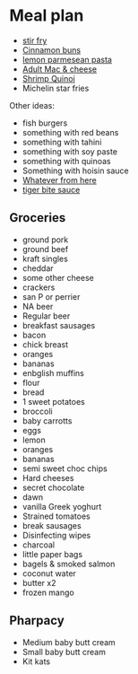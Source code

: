 # Meal plan

- [stir fry](https://www.bonappetit.com/recipe/spicy-chicken-stir-fry-with-celery-and-peanuts)
- [Cinnamon buns](https://www.bonappetit.com/recipe/cinnamon-date-sticky-buns)
- [lemon parmesean pasta](https://www.bonappetit.com/recipe/pasta-with-brown-butter-whole-lemon-and-parmesan)
- [Adult Mac & cheese](https://www.bonappetit.com/recipe/adult-mac-and-cheese)
- [Shrimp Quinoi](https://www.bonappetit.com/story/indian-ish-shrimp-quinoa-pulao)
- Michelin star fries

Other ideas:

- fish burgers
- something with red beans
- something with tahini
- something with soy paste
- something with quinoas
- Something with hoisin sauce
- [Whatever from here](https://www.bonappetit.com/story/yia-vang-hmong-cuisine)
- [tiger bite sauce](https://www.bonappetit.com/recipe/tri-tip-steak-with-tiger-bite-sauce)

## Groceries

- ground pork
- ground beef
- kraft singles
- cheddar
- some other cheese
- crackers
- san P or perrier
- NA beer
- Regular beer
- breakfast sausages
- bacon
- chick breast
- oranges
- bananas
- enbglish muffins
- flour
- bread
- 1 sweet potatoes
- broccoli
- baby carrotts
- eggs
- lemon
- oranges
- bananas
- semi sweet choc chips
- Hard cheeses
- secret chocolate
- dawn
- vanilla Greek yoghurt
- Strained tomatoes
- break sausages
- Disinfecting wipes
- charcoal
- little paper bags
- bagels & smoked salmon
- coconut water
- butter x2
- frozen mango

## Pharpacy

- Medium baby butt cream
- Small baby butt cream
- Kit kats
